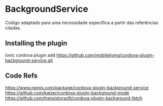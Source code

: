 BackgroundService
==============================

Código adaptado para uma necessidade específica a partir das referências citadas.

## Installing the plugin ##

ionic cordova plugin add https://github.com/mobileliving/cordova-plugin-background-service.git

## Code Refs ##
https://www.npmjs.com/package/cordova-plugin-background-service
https://github.com/katzer/cordova-plugin-background-mode
https://github.com/transistorsoft/cordova-plugin-background-fetch
